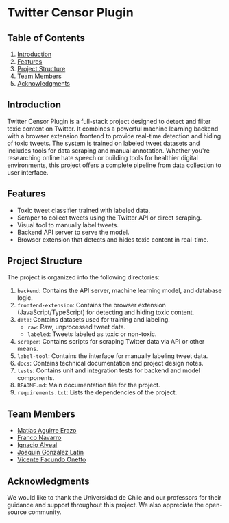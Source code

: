 # Twitter Censor Plugin

## Table of Contents
1. [Introduction](#introduction)
2. [Features](#features)
3. [Project Structure](#project-structure)
7. [Team Members](#team-members)
8. [Acknowledgments](#acknowledgments)

## Introduction

Twitter Censor Plugin is a full-stack project designed to detect and filter toxic content on Twitter. It combines a powerful machine learning backend with a browser extension frontend to provide real-time detection and hiding of toxic tweets. The system is trained on labeled tweet datasets and includes tools for data scraping and manual annotation. Whether you're researching online hate speech or building tools for healthier digital environments, this project offers a complete pipeline from data collection to user interface.

## Features

- Toxic tweet classifier trained with labeled data.
- Scraper to collect tweets using the Twitter API or direct scraping.
- Visual tool to manually label tweets.
- Backend API server to serve the model.
- Browser extension that detects and hides toxic content in real-time.

## Project Structure

The project is organized into the following directories:

1. `backend`: Contains the API server, machine learning model, and database logic.
2. `frontend-extension`: Contains the browser extension (JavaScript/TypeScript) for detecting and hiding toxic content.
3. `data`: Contains datasets used for training and labeling.
   - `raw`: Raw, unprocessed tweet data.
   - `labeled`: Tweets labeled as toxic or non-toxic.
4. `scraper`: Contains scripts for scraping Twitter data via API or other means.
5. `label-tool`: Contains the interface for manually labeling tweet data.
6. `docs`: Contains technical documentation and project design notes.
7. `tests`: Contains unit and integration tests for backend and model components.
8. `README.md`: Main documentation file for the project.
9. `requirements.txt`: Lists the dependencies of the project.

## Team Members

- [Matías Aguirre Erazo](https://github.com/matiasAguirreE)
- [Franco Navarro]()
- [Ignacio Alveal]()
- [Joaquín González Latin]()
- [Vicente Facundo Onetto]()

## Acknowledgments

We would like to thank the Universidad de Chile and our professors for their guidance and support throughout this project. We also appreciate the open-source community.
